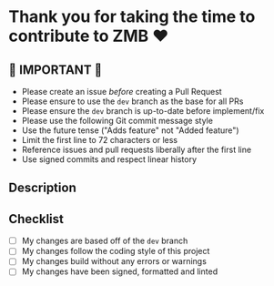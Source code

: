 # Thank you for taking the time to contribute to ZMB ♥

## 🚨 IMPORTANT 🚨

- Please create an issue _before_ creating a Pull Request
- Please ensure to use the `dev` branch as the base for all PRs
- Please ensure the `dev` branch is up-to-date before implement/fix
- Please use the following Git commit message style
- Use the future tense ("Adds feature" not "Added feature")
- Limit the first line to 72 characters or less
- Reference issues and pull requests liberally after the first line
- Use signed commits and respect linear history

<!-- Delete everything above here before submitting -->

## Description

<!-- Please include a summary of the changes -->

## Checklist

<!-- Please check off the following -->

- [ ] My changes are based off of the `dev` branch
- [ ] My changes follow the coding style of this project
- [ ] My changes build without any errors or warnings
- [ ] My changes have been signed, formatted and linted
